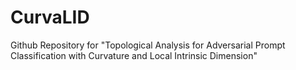 # CurvaLID
Github Repository for "Topological Analysis for Adversarial Prompt Classification with Curvature and Local Intrinsic Dimension"
